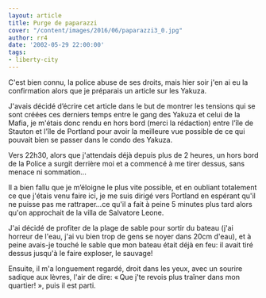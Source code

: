 ```yaml
---
layout: article
title: Purge de paparazzi
cover: "/content/images/2016/06/paparazzi3_0.jpg"
author: rr4
date: '2002-05-29 22:00:00'
tags:
- liberty-city
---
```


C'est bien connu, la police abuse de ses droits, mais hier soir j'en ai eu la confirmation alors que je préparais un article sur les Yakuza.

J'avais décidé d’écrire cet article dans le but de montrer les tensions qui se sont créées ces derniers temps entre le gang des Yakuza et celui de la Mafia, je m'étais donc rendu en hors bord (merci la rédaction) entre l'île de Stauton et l'île de Portland pour avoir la meilleure vue possible de ce qui pouvait bien se passer dans le condo des Yakuza.

Vers 22h30, alors que j'attendais déjà depuis plus de 2 heures, un hors bord de la Police a surgit derrière moi et a commencé à me tirer dessus, sans menace ni sommation...

Il a bien fallu que je m’éloigne le plus vite possible, et en oubliant totalement ce que j'étais venu faire ici, je me suis dirigé vers Portland en espérant qu'il ne puisse pas me rattraper...ce qu'il a fait à peine 5 minutes plus tard alors qu'on approchait de la villa de Salvatore Leone.

J'ai décidé de profiter de la plage de sable pour sortir du bateau (j'ai horreur de l'eau, j'ai vu bien trop de gens se noyer dans 20cm d'eau), et à peine avais-je touché le sable que mon bateau était déjà en feu: il avait tiré dessus jusqu'à le faire exploser, le sauvage!

Ensuite, il m'a longuement regardé, droit dans les yeux, avec un sourire sadique aux lèvres, l'air de dire: « Que j'te revois plus traîner dans mon quartier! », puis il est parti.